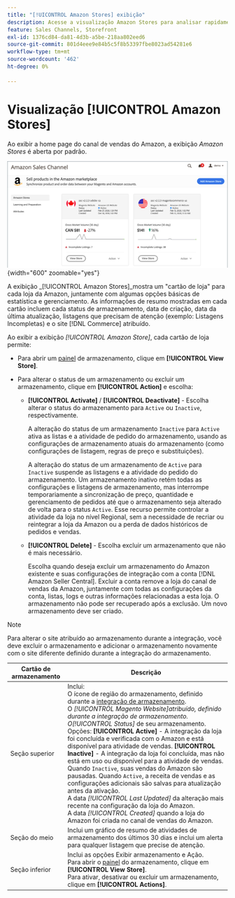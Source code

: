 ```yaml
---
title: "[!UICONTROL Amazon Stores] exibição"
description: Acesse a visualização Amazon Stores para analisar rapidamente as estatísticas básicas de cada uma das lojas Amazon e acessar as opções de gerenciamento.
feature: Sales Channels, Storefront
exl-id: 1376cd84-da81-4d3b-a5be-218aa802eed6
source-git-commit: 801d4eee9e84b5c5f8b53397fbe8023ad54281e6
workflow-type: tm+mt
source-wordcount: '462'
ht-degree: 0%

---
```


# Visualização [!UICONTROL Amazon Stores]

Ao exibir a home page do canal de vendas do Amazon, a exibição _Amazon Stores_ é aberta por padrão.

![Exibição das lojas Amazon](assets/amazon-sales-channel-home-tabs.png){width="600" zoomable="yes"}

A exibição _[!UICONTROL Amazon Stores]_mostra um &quot;cartão de loja&quot; para cada loja da Amazon, juntamente com algumas opções básicas de estatística e gerenciamento. As informações de resumo mostradas em cada cartão incluem cada status de armazenamento, data de criação, data da última atualização, listagens que precisam de atenção (exemplo: Listagens Incompletas) e o site [!DNL Commerce] atribuído.

Ao exibir a exibição _[!UICONTROL Amazon Store]_, cada cartão de loja permite:

- Para abrir um [painel](./amazon-store-dashboard.md) de armazenamento, clique em **[!UICONTROL View Store]**.

- Para alterar o status de um armazenamento ou excluir um armazenamento, clique em **[!UICONTROL Action]** e escolha:

   - **[!UICONTROL Activate]** / **[!UICONTROL Deactivate]** - Escolha alterar o status do armazenamento para `Active` ou `Inactive`, respectivamente.

     A alteração do status de um armazenamento `Inactive` para `Active` ativa as listas e a atividade de pedido do armazenamento, usando as configurações de armazenamento atuais do armazenamento (como configurações de listagem, regras de preço e substituições).

     A alteração do status de um armazenamento de `Active` para `Inactive` suspende as listagens e a atividade do pedido do armazenamento. Um armazenamento inativo retém todas as configurações e listagens de armazenamento, mas interrompe temporariamente a sincronização de preço, quantidade e gerenciamento de pedidos até que o armazenamento seja alterado de volta para o status `Active`. Esse recurso permite controlar a atividade da loja no nível Regional, sem a necessidade de recriar ou reintegrar a loja da Amazon ou a perda de dados históricos de pedidos e vendas.

   - **[!UICONTROL Delete]** - Escolha excluir um armazenamento que não é mais necessário.

     Escolha quando deseja excluir um armazenamento do Amazon existente e suas configurações de integração com a conta [!DNL Amazon Seller Central]. Excluir a conta remove a loja do canal de vendas da Amazon, juntamente com todas as configurações da conta, listas, logs e outras informações relacionadas a esta loja. O armazenamento não pode ser recuperado após a exclusão. Um novo armazenamento deve ser criado.

>[!NOTE]
>Para alterar o site atribuído ao armazenamento durante a integração, você deve excluir o armazenamento e adicionar o armazenamento novamente com o site diferente definido durante a integração do armazenamento.

| Cartão de armazenamento | Descrição |
|----------------|-----------------------------------------------------------------------------------------------------------------------------------------------------------------------------------------------------------------------------------------------------------------------------------------------------------------------------------------------------------------------------------------------------------------------------------------------------------------------------------------------------------------------------------------------------------------------------------------------------------------------------------------------------------------------------------------------------------------------------------------------------------------------------------------------------------------------|
| Seção superior | Inclui: <br>O ícone de região do armazenamento, definido durante a [integração de armazenamento](./store-integration.md).<br> O _[!UICONTROL Magento Website]_atribuído, definido durante a integração de armazenamento.<br>O_[!UICONTROL Status]_ de seu armazenamento. Opções: **[!UICONTROL Active]** - A integração da loja foi concluída e verificada com o Amazon e está disponível para atividade de vendas. **[!UICONTROL Inactive]** - A integração da loja foi concluída, mas não está em uso ou disponível para a atividade de vendas. Quando `Inactive`, suas vendas do Amazon são pausadas. Quando `Active`, a receita de vendas e as configurações adicionais são salvas para atualização antes da ativação.<br>A data *[!UICONTROL Last Updated]* da alteração mais recente na configuração da loja do Amazon.<br>A data *[!UICONTROL Created]* quando a loja do Amazon foi criada no canal de vendas do Amazon. |
| Seção do meio | Inclui um gráfico de resumo de atividades de armazenamento dos últimos 30 dias e inclui um alerta para qualquer listagem que precise de atenção. |
| Seção inferior | Inclui as opções Exibir armazenamento e Ação.<br>Para abrir o [painel](./amazon-store-dashboard.md) do armazenamento, clique em **[!UICONTROL View Store]**.<br>Para ativar, desativar ou excluir um armazenamento, clique em **[!UICONTROL Actions]**. |
